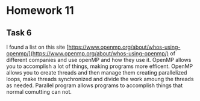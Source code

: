 # Homework 11

## Task 6

I found a list on this site [https://www.openmp.org/about/whos-using-openmp/](https://www.openmp.org/about/whos-using-openmp/) of different companies and use openMP and how they use it. OpenMP allows you to accomplish a lot of things, making programs more efficent. OpenMP allows you to create threads and then manage them creating parallelized loops, make threads synchronized and divide the work amoung the threads as needed. Parallel program allows programs to accomplish things that normal comutting can not.
